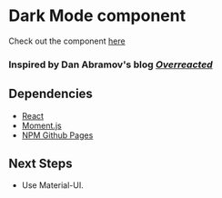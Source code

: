# Dark Mode component

Check out the component [here](https://ioannis-sporidis.github.io/rc-dark-mode/)

### Inspired by Dan Abramov's blog *[Overreacted](https://overreacted.io/)*

## Dependencies

- [React](https://reactjs.org/)
- [Moment.js](https://momentjs.com/)
- [NPM Github Pages](https://www.npmjs.com/package/gh-pages)

## Next Steps
- Use Material-UI.
